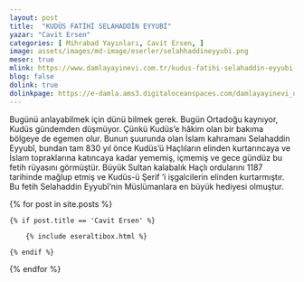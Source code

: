 ```yaml
---
layout: post
title:  "KUDÜS FATİHİ SELAHADDİN EYYUBİ"
yazar: "Cavit Ersen"
categories: [ Mihrabad Yayınları, Cavit Ersen, ]
image: assets/images/md-image/eserler/selahhaddineyyubi.png
meser: true
mlink: https://www.damlayayinevi.com.tr/kudus-fatihi-selahaddin-eyyubi-arslan-yurekli-richard-a-karsi
blog: false
dolink: true
dolinkpage: https://e-damla.ams3.digitaloceanspaces.com/damlayayinevi_ornek_sayfalar/9786058247536/index.html
---
```


Bugünü anlayabilmek için dünü bilmek gerek. Bugün Ortadoğu kaynıyor, Kudüs gündemden düşmüyor. Çünkü Kudüs’e hâkim olan bir bakıma bölgeye de egemen olur.
Bunun şuurunda olan İslam kahramanı Selahaddin Eyyubî, bundan tam 830 yıl önce Kudüs’ü Haçlıların elinden kurtarıncaya ve İslam topraklarına katıncaya kadar yememiş, içmemiş ve gece gündüz bu fetih rüyasını görmüştür. Büyük Sultan kalabalık Haçlı ordularını 1187 tarihinde mağlup etmiş ve Kudüs-ü Şerif ’i işgalcilerin elinden kurtarmıştır. Bu fetih Selahaddin Eyyubî’nin Müslümanlara en büyük hediyesi olmuştur.



{% for post in site.posts %}

    {% if post.title == 'Cavit Ersen' %}

        {% include eseraltibox.html %}

    {% endif %}

{% endfor %}
